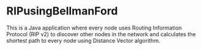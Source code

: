 # RIPusingBellmanFord
This is a Java application where every node uses Routing Information Protocol (RIP v2) to discover other nodes in the network and calculates the shortest path to every node using Distance Vector algorithm.
